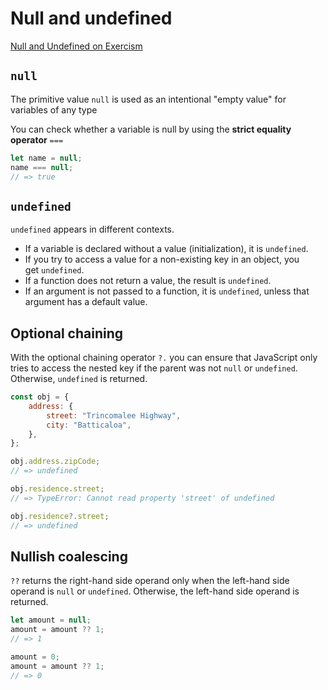 # Null and undefined

[Null and Undefined on Exercism](https://exercism.org/tracks/javascript/concepts/null-undefined)

## `null`

The primitive value `null` is used as an intentional "empty value" for variables of any type

You can check whether a variable is null by using the **strict equality operator** `===`

```javascript
let name = null;
name === null;
// => true
```

## `undefined`

`undefined` appears in different contexts.

- If a variable is declared without a value (initialization), it is `undefined`.
- If you try to access a value for a non-existing key in an object, you get `undefined`.
- If a function does not return a value, the result is `undefined`.
- If an argument is not passed to a function, it is `undefined`, unless that argument has a default value.

## Optional chaining

With the optional chaining operator `?.` you can ensure that JavaScript only tries to access the nested key if the parent was not `null` or `undefined`. Otherwise, `undefined` is returned.

```javascript
const obj = {
	address: {
		street: "Trincomalee Highway",
		city: "Batticaloa",
	},
};

obj.address.zipCode;
// => undefined

obj.residence.street;
// => TypeError: Cannot read property 'street' of undefined

obj.residence?.street;
// => undefined
```

## Nullish coalescing

`??` returns the right-hand side operand only when the left-hand side operand is `null` or `undefined`. Otherwise, the left-hand side operand is returned.

```javascript
let amount = null;
amount = amount ?? 1;
// => 1

amount = 0;
amount = amount ?? 1;
// => 0
```
